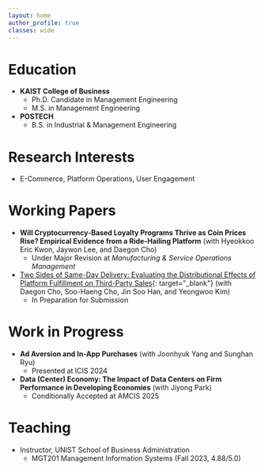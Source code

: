 ```yaml
---
layout: home
author_profile: true
classes: wide
---
```

# Education
* **KAIST College of Business**
  - Ph.D. Candidate in Management Engineering
  - M.S. in Management Engineering
* **POSTECH**
  - B.S. in Industrial & Management Engineering

# Research Interests
* E-Commerce, Platform Operations, User Engagement

# Working Papers
* **Will Cryptocurrency-Based Loyalty Programs Thrive as Coin Prices Rise? Empirical Evidence from a Ride-Hailing Platform** (with Hyeokkoo Eric Kwon, Jaywon Lee, and Daegon Cho)
  - Under Major Revision at _Manufacturing & Service Operations Management_
* [Two Sides of Same-Day Delivery: Evaluating the Distributional Effects of Platform Fulfillment on Third-Party Sales](https://papers.ssrn.com/abstract=4854395){: target="_blank"} (with Daegon Cho, Soo-Haeng Cho, Jin Soo Han, and Yeongwoo Kim)
  - In Preparation for Submission

# Work in Progress
* **Ad Aversion and In-App Purchases** (with Joonhyuk Yang and Sunghan Ryu)
  - Presented at ICIS 2024
* **Data (Center) Economy: The Impact of Data Centers on Firm Performance in Developing Economies** (with Jiyong Park)
  - Conditionally Accepted at AMCIS 2025

# Teaching
* Instructor, UNIST School of Business Administration
  - MGT201 Management Information Systems (Fall 2023, 4.88/5.0)
